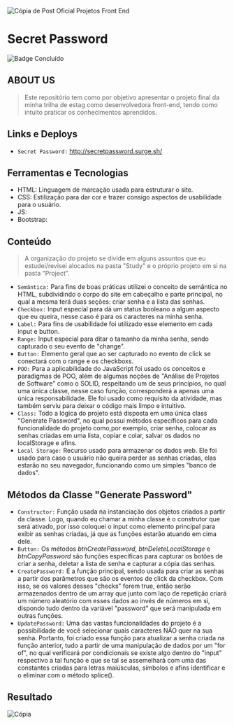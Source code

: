 
![Cópia de Post Oficial Projetos Front End](https://user-images.githubusercontent.com/113690864/209975732-89816b90-db78-44f5-8836-aef04803e1c4.gif)

# Secret Password
![Badge Concluído](http://img.shields.io/static/v1?label=STATUS&message=Concluído&color=4a309d&style=for-the-badge)

## ABOUT US
> Este repositório tem como por objetivo apresentar o projeto final da minha trilha de estag como desenvolvedora front-end, tendo como intuito praticar os conhecimentos aprendidos.
  
## Links e Deploys
- `Secret Password:` http://secretpassword.surge.sh/

## Ferramentas e Tecnologias

- HTML: Linguagem de marcação usada para estruturar o site.
- CSS: Estilização para dar cor e trazer consigo aspectos de usabilidade para o usuário.
- JS: 
- Bootstrap:
 
## Conteúdo
> A organização do projeto se divide em alguns assuntos que eu estudei/revisei alocados na pasta "Study" e o próprio projeto em si na pasta "Project".

- `Semântica:` Para fins de boas práticas utilizei o conceito de semântica no HTML, subdividindo o corpo do site em cabeçalho e parte principal, no qual a mesma terá duas seções: criar senha e a lista das senhas.
- `Checkbox:` Input especial para dá um status booleano a algum aspecto que eu queira, nesse caso é para os caracteres na minha senha.
- `Label:` Para fins de usabilidade foi utilizado esse elemento em cada input e button.
- `Range:` Input especial para ditar o tamanho da minha senha, sendo capturado o seu evento de "change".
- `Button:` Elemento geral que ao ser capturado no evento de click se conectará com o range e os checkboxs.
- `POO:` Para a aplicabilidade do JavaScript foi usado os conceitos e paradigmas de POO, além de algumas noções de "Análise de Projetos de Software" como o SOLID, respeitando um de seus princípios, no qual uma única classe, nesse caso função, corresponderá a apenas uma única responsabilidade. Ele foi usado como requisito da atividade, mas também serviu para deixar o código mais limpo e intuitivo.
- `Class:` Todo a lógica do projeto está disposta em uma única class "Generate Password", no qual possui métodos específicos para cada funcionalidade do projeto como,por exemplo, criar senha, colocar as senhas criadas em uma lista, copiar e colar, salvar os dados no localStorage e afins.
- `Local Storage:` Recurso usado para armazenar os dados web. Ele foi usado para caso o usuário não queira perder as senhas criadas, elas estarão no seu navegador, funcionando como um simples "banco de dados".

## Métodos da Classe "Generate Password"

- `Constructor:` Função usada na instanciação dos objetos criados a partir da classe. Logo, quando eu chamar a minha classe é o construtor que será ativado, por isso coloquei o input como elemento principal para exibir as senhas criadas, já que as funções estarão atuando em cima dele.
- `Button:` Os métodos _btnCreatePassword_, _btnDeleteLocalStorage_ e _btnCopyPassword_ são funções específicas para capturar os botões de criar a senha, deletar a lista de senha e capturar a cópia das senhas.
- `CreatePassword:` É a função principal, sendo usada para criar as senhas a partir dos parâmetros que são os eventos de click da checkbox. Com isso, se os valores desses "checks" forem true, então serão armazenados dentro de um array que junto com laço de repetição criará um número aleatório com esses dados ao invés de números em si, dispondo tudo dentro da variável "password" que será manipulada em outras funções.
- `UpdatePassword:` Uma das vastas funcionalidades do projeto é a possibilidade de você selecionar quais caracteres NÃO quer na sua senha. Portanto, foi criado essa função para atualizar a senha criada na função anterior, tudo a partir de uma manipulação de dados por um "for of", no qual verificará por condicionais se existe algo dentro do "input" respectivo a tal função e que se tal se assemelhará com uma das constantes criadas para letras maiúsculas, símbolos e afins identificar e o eliminar com o método splice().


  
## Resultado
![Cópia](https://user-images.githubusercontent.com/113690864/209976165-a69ab41d-d72b-4d8a-a269-83c71a503557.gif)
